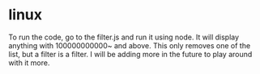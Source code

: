 # linux

To run the code, go to the filter.js and run it using node. It will display anything with 100000000000~ and above. 
This only removes one of the list, but a filter is a filter. I will be adding more in the future to play around with it more.
